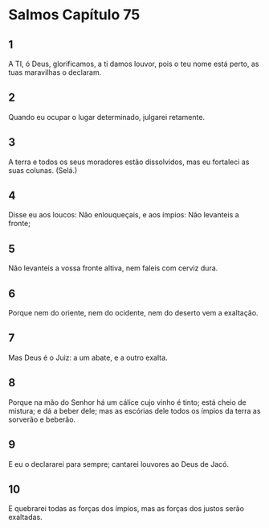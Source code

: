 # Salmos Capítulo 75

## 1
A TI, ó Deus, glorificamos, a ti damos louvor, pois o teu nome está perto, as tuas maravilhas o declaram.

## 2
Quando eu ocupar o lugar determinado, julgarei retamente.

## 3
A terra e todos os seus moradores estão dissolvidos, mas eu fortaleci as suas colunas. (Selá.)

## 4
Disse eu aos loucos: Não enlouqueçais, e aos ímpios: Não levanteis a fronte;

## 5
Não levanteis a vossa fronte altiva, nem faleis com cerviz dura.

## 6
Porque nem do oriente, nem do ocidente, nem do deserto vem a exaltação.

## 7
Mas Deus é o Juiz: a um abate, e a outro exalta.

## 8
Porque na mão do Senhor há um cálice cujo vinho é tinto; está cheio de mistura; e dá a beber dele; mas as escórias dele todos os ímpios da terra as sorverão e beberão.

## 9
E eu o declararei para sempre; cantarei louvores ao Deus de Jacó.

## 10
E quebrarei todas as forças dos ímpios, mas as forças dos justos serão exaltadas.


